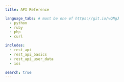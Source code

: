 ```yaml
---
title: API Reference

language_tabs: # must be one of https://git.io/vQNgJ
  - python
  - ruby
  - php
  - curl

includes: 
  - rest_api
  - rest_api_basics
  - rest_api_user_data
  - ios

search: true
---
```




